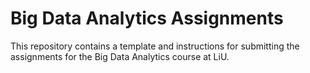 # Big Data Analytics Assignments

This repository contains a template and instructions for submitting the assignments for the Big Data Analytics course at LiU.